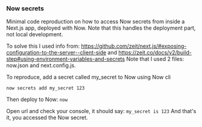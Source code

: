 ### Now secrets ###
Minimal code reproduction on how to access Now secrets from inside a Next.js app, deployed with Now. Note that this handles the deployment part, not local development.

To solve this I used info from: https://github.com/zeit/next.js/#exposing-configuration-to-the-server--client-side and https://zeit.co/docs/v2/build-step#using-environment-variables-and-secrets Note that I used 2 files: now.json and next.config.js.

To reproduce, add a secret called my_secret to Now using Now cli
```
now secrets add my_secret 123
```
Then deploy to Now: `now`

Open url and check your console, it should say: `my_secret is 123`
And that's it, you accessed the Now secret.
